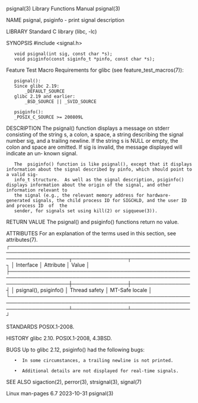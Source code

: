 psignal(3)							   Library Functions Manual							    psignal(3)

NAME
       psignal, psiginfo - print signal description

LIBRARY
       Standard C library (libc, -lc)

SYNOPSIS
       #include <signal.h>

       void psignal(int sig, const char *s);
       void psiginfo(const siginfo_t *pinfo, const char *s);

   Feature Test Macro Requirements for glibc (see feature_test_macros(7)):

       psignal():
	   Since glibc 2.19:
		   _DEFAULT_SOURCE
	   glibc 2.19 and earlier:
	       _BSD_SOURCE || _SVID_SOURCE

       psiginfo():
	   _POSIX_C_SOURCE >= 200809L

DESCRIPTION
       The  psignal()  function	 displays  a  message on stderr consisting of the string s, a colon, a space, a string describing the signal number sig, and a
       trailing newline.  If the string s is NULL or empty, the colon and space are omitted.  If sig is invalid, the message displayed will  indicate  an  un‐
       known signal.

       The  psiginfo() function is like psignal(), except that it displays information about the signal described by pinfo, which should point to a valid sig‐
       info_t structure.  As well as the signal description, psiginfo() displays information about the origin of the signal, and other information relevant to
       the signal (e.g., the relevant memory address for hardware-generated signals, the child process ID for SIGCHLD, and the user ID and process ID  of  the
       sender, for signals set using kill(2) or sigqueue(3)).

RETURN VALUE
       The psignal() and psiginfo() functions return no value.

ATTRIBUTES
       For an explanation of the terms used in this section, see attributes(7).
       ┌────────────────────────────────────────────────────────────────────────────────────────────────────────────────────┬───────────────┬────────────────┐
       │ Interface													    │ Attribute	    │ Value	     │
       ├────────────────────────────────────────────────────────────────────────────────────────────────────────────────────┼───────────────┼────────────────┤
       │ psignal(), psiginfo()												    │ Thread safety │ MT-Safe locale │
       └────────────────────────────────────────────────────────────────────────────────────────────────────────────────────┴───────────────┴────────────────┘

STANDARDS
       POSIX.1-2008.

HISTORY
       glibc 2.10.  POSIX.1-2008, 4.3BSD.

BUGS
       Up to glibc 2.12, psiginfo() had the following bugs:

       •  In some circumstances, a trailing newline is not printed.

       •  Additional details are not displayed for real-time signals.

SEE ALSO
       sigaction(2), perror(3), strsignal(3), signal(7)

Linux man-pages 6.7							  2023-10-31								    psignal(3)
